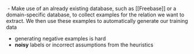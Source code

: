  - Make use of an already existing database, such as [[Freebase]] or a domain-specific database, to collect examples for the relation we want to extract. We then use these examples to automatically generate our training data
- generating negative examples is hard
- **noisy** labels or incorrect assumptions from the heuristics
